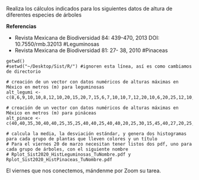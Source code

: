 Realiza los cálculos indicados para los siguientes datos de altura de diferentes especies de árboles

**Referencias**
- Revista Mexicana de Biodiversidad 84: 439-470, 2013 DOI: 10.7550/rmb.32013 #Leguminosas
- Revista Mexicana de Biodiversidad 81: 27- 38, 2010 #Pinaceas
```
getwd()
#setwd("~/Desktop/Sist/R/") #ignoren esta línea, así es como cambiamos de directorio

# creación de un vector con datos numéricos de alturas máximas en México en metros (m) para leguminosas
alt_legumi <- c(8,6,9,10,10,8,12,10,20,15,20,7,15,6,7,10,10,7,12,20,10,6,20,25,12,10,10,12,16,10,10,18,6,30,20,10,10)

# creación de un vector con datos numéricos de alturas máximas en México en metros (m) para pináceas
alt_pinace <- c(40,40,35,30,40,40,25,35,25,40,40,25,40,40,20,25,30,15,45,40,27,20,25,30,35,30,40,30,40,30,35,20,15,50,20,40,33)

# calcula la media, la desviación estándar, y genera dos histogramas para cada grupo de plantas que lleven colores y un título
# Para el viernes 20 de marzo necesitan tener listos dos pdf, uno para cada grupo de árboles, con el siguiente nombre
# Rplot_Sist2020_HistLeguminosas_TuNombre.pdf y Rplot_Sist2020_HistPinaceas_TuNombre.pdf 
```

El viernes que nos conectemos, mándenme por Zoom su tarea.

